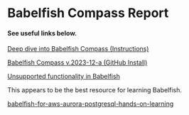# Babelfish Compass Report

#### See useful links below.

[Deep dive into Babelfish Compass (Instructions)](https://aws.amazon.com/blogs/database/deep-dive-into-babelfish-compass/)    

[Babelfish Compass v.2023-12-a (GitHub Install)](https://github.com/babelfish-for-postgresql/babelfish_compass/releases/tag/v.2023-12-a)    

[Unsupported functionality in Babelfish](https://docs.aws.amazon.com/AmazonRDS/latest/AuroraUserGuide/babelfish-compatibility.tsql.limitations-unsupported.html)    

This appears to be the best resource for learning Babelfish.    

[babelfish-for-aws-aurora-postgresql-hands-on-learning](https://www.udemy.com/course/babelfish-for-aws-aurora-postgresql-hands-on-learning/)    
